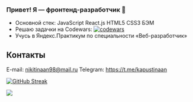 ### Привет! Я — фронтенд-разработчик 👋

- Основной стек: JavaScript React.js HTML5 CSS3 БЭМ 
- Решаю задачки на Codewars: [![codewars](https://www.codewars.com/users/username/qwertyq98/micro)](https://www.codewars.com/users/username) 
- Учусь в Яндекс.Практикум по специальности «Веб-разработчик»

## Контакты
E-mail: nikitinaan98@mail.ru
Telegram: https://t.me/kapustinaan
<!--
**qwertyq98/qwertyq98** is a ✨ _special_ ✨ repository because its `README.md` (this file) appears on your GitHub profile.

Here are some ideas to get you started:

- 🔭 I’m currently working on ...
- 🌱 I’m currently learning ...
- 👯 I’m looking to collaborate on ...
- 🤔 I’m looking for help with ...
- 💬 Ask me about ...
- 📫 How to reach me: ...
- 😄 Pronouns: ...
- ⚡ Fun fact: ...
-->
[![GitHub Streak](https://github-readme-streak-stats.herokuapp.com/?user=qwertyq98)](https://git.io/streak-stats)
<!-- [![Top Langs](https://github-readme-stats.vercel.app/api/top-langs/?username=qwertyq98)](https://github.com/qwertyq98/github-readme-stats) -->

![](https://komarev.com/ghpvc/?username=qwertyq98)
